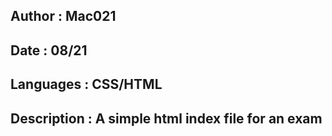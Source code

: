 ## Author : Mac021
## Date : 08/21
## Languages : CSS/HTML
## Description : A simple html index file for an exam 